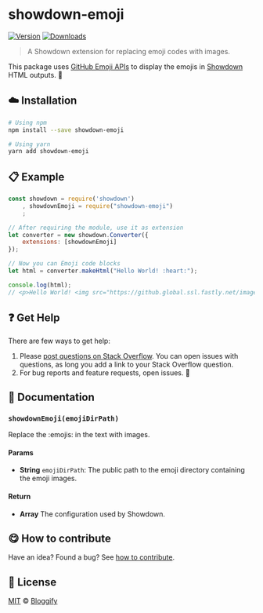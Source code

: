 <!-- Please do not edit this file. Edit the `blah` field in the `package.json` instead. If in doubt, open an issue. -->


# showdown-emoji

 [![Version](https://img.shields.io/npm/v/showdown-emoji.svg)](https://www.npmjs.com/package/showdown-emoji) [![Downloads](https://img.shields.io/npm/dt/showdown-emoji.svg)](https://www.npmjs.com/package/showdown-emoji)

> A Showdown extension for replacing emoji codes with images.

This package uses [GitHub Emoji APIs](https://developer.github.com/v3/emojis/) to display the emojis in [Showdown](https://github.com/showdownjs/showdown) HTML outputs. :tada:

## :cloud: Installation

```sh
# Using npm
npm install --save showdown-emoji

# Using yarn
yarn add showdown-emoji
```


## :clipboard: Example



```js
const showdown = require('showdown')
    , showdownEmoji = require("showdown-emoji")
    ;

// After requiring the module, use it as extension
let converter = new showdown.Converter({
    extensions: [showdownEmoji]
});

// Now you can Emoji code blocks
let html = converter.makeHtml("Hello World! :heart:");

console.log(html);
// <p>Hello World! <img src="https://github.global.ssl.fastly.net/images/icons/emoji/heart.png?v5" alt=":heart:" title=":heart:" class="emoji-img emoji"</p>
```





## :question: Get Help

There are few ways to get help:

 1. Please [post questions on Stack Overflow](https://stackoverflow.com/questions/ask). You can open issues with questions, as long you add a link to your Stack Overflow question.
 2. For bug reports and feature requests, open issues. :bug:




## :memo: Documentation


### `showdownEmoji(emojiDirPath)`
Replace the :emojis: in the text with images.

#### Params

- **String** `emojiDirPath`: The public path to the emoji directory containing the emoji images.

#### Return
- **Array** The configuration used by Showdown.



## :yum: How to contribute
Have an idea? Found a bug? See [how to contribute][contributing].



## :scroll: License

[MIT][license] © [Bloggify][website]

[license]: http://showalicense.com/?fullname=Bloggify%20%3Csupport%40bloggify.org%3E%20(https%3A%2F%2Fbloggify.org)&year=2016#license-mit
[website]: https://bloggify.org
[contributing]: /CONTRIBUTING.md
[docs]: /DOCUMENTATION.md
